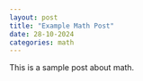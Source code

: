 ```yaml
---
layout: post
title: "Example Math Post"
date: 28-10-2024
categories: math
---
```


This is a sample post about math.
